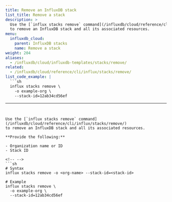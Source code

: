```yaml
---
title: Remove an InfluxDB stack
list_title: Remove a stack
description: >
  Use the [`influx stacks remove` command](/influxdb/cloud/reference/cli/influx/stacks/remove/)
  to remove an InfluxDB stack and all its associated resources.
menu:
  influxdb_cloud:
    parent: InfluxDB stacks
    name: Remove a stack
weight: 204
aliases:
  - /influxdb/cloud/influxdb-templates/stacks/remove/
related:
  - /influxdb/cloud/reference/cli/influx/stacks/remove/
list_code_example: |
  ```sh
  influx stacks remove \
    -o example-org \
    --stack-id=12ab34cd56ef
  ```
---
```


Use the [`influx stacks remove` command](/influxdb/cloud/reference/cli/influx/stacks/remove/)
to remove an InfluxDB stack and all its associated resources.

**Provide the following:**

- Organization name or ID
- Stack ID

<!-- -->
```sh
# Syntax
influx stacks remove -o <org-name> --stack-id=<stack-id>

# Example
influx stacks remove \
  -o example-org \
  --stack-id=12ab34cd56ef
```
